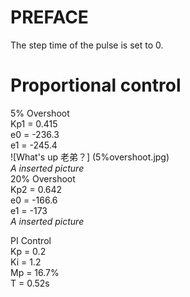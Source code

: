 # PREFACE #
  The step time of the pulse is set to 0.
  
# Proportional control #
  5% Overshoot   
    Kp1 = 0.415   
    e0 = -236.3  
    e1 = -245.4  
    ![What's up 老弟？] (5%overshoot.jpg)  
  _A inserted picture_  
  20% Overshoot   
    Kp2 = 0.642  
    e0 = -166.6  
    e1 = -173  
  _A inserted picture_  
  
  PI Control  
    Kp = 0.2  
    Ki = 1.2  
    Mp = 16.7%  
    T = 0.52s  
